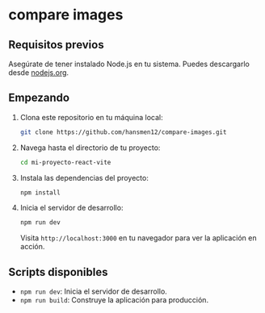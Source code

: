 # compare images

## Requisitos previos

Asegúrate de tener instalado Node.js en tu sistema. Puedes descargarlo desde [nodejs.org](https://nodejs.org/).

## Empezando

1. Clona este repositorio en tu máquina local:

    ```bash
    git clone https://github.com/hansmen12/compare-images.git
    ```

2. Navega hasta el directorio de tu proyecto:

    ```bash
    cd mi-proyecto-react-vite
    ```

3. Instala las dependencias del proyecto:

    ```bash
    npm install
    ```

4. Inicia el servidor de desarrollo:

    ```bash
    npm run dev
    ```

    Visita `http://localhost:3000` en tu navegador para ver la aplicación en acción.

## Scripts disponibles

- `npm run dev`: Inicia el servidor de desarrollo.
- `npm run build`: Construye la aplicación para producción.

